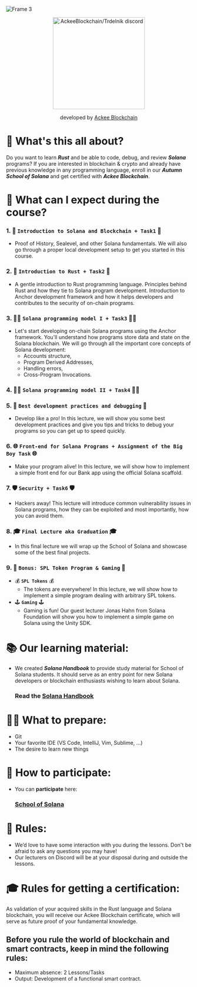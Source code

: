 ![Frame 3](https://github.com/Ackee-Blockchain/.github/assets/56036748/5048e766-40b1-4d24-9d6e-883fbfcc277e)

<div align="center">

<a href="https://discord.gg/x7qXXnGCsa">
  <img src="https://discordapp.com/api/guilds/867746290678104064/widget.png?style=banner2" width="250" title="AckeeBlockchain/Trdelnik discord">
</a>

developed by [Ackee Blockchain](https://ackeeblockchain.com)

</div>

# 💜 What's this all about?
Do you want to learn **_Rust_** and be able to code, debug, and review **_Solana_** programs? 
If you are interested in blockchain & crypto and already have previous knowledge in any programming language, 
enroll in our **_Autumn School of Solana_** and get certified with **_Ackee Blockchain_**.



# 📝 What can I expect during the course?

### 1. 👋 **`Introduction to Solana and Blockchain + Task1`** 👋
- Proof of History, Sealevel, and other Solana fundamentals. We will also go through a proper local development setup to get you started in this course.
### 2. 🧡 **`Introduction to Rust + Task2`** 🧡 
- A gentle introduction to Rust programming language. Principles behind Rust and how they tie to Solana program development.
Introduction to Anchor development framework and how it helps developers and contributes to the security of on-chain programs.
### 3. 👩‍💻 **`Solana programming model I + Task3`** 👩‍💻 
- Let's start developing on-chain Solana programs using the Anchor framework. You'll understand how programs store data and state on the Solana blockchain. We will go through all the important core concepts of Solana development:
  - Accounts structure,
  - Program Derived Addresses,
  - Handling errors,
  - Cross-Program Invocations.
### 4. 👩‍💻 **`Solana programming model II + Task4`** 👩‍💻
### 5. 🐛 **`Best development practices and debugging`** 🐛
- Develop like a pro! In this lecture, we will show you some best development practices and give you tips and tricks to debug your programs so you can get up to speed quickly.
### 6. 🌐 **`Front-end for Solana Programs + Assignment of the Big Boy Task`** 🌐
- Make your program alive! In this lecture, we will show how to implement a simple front end for our Bank app using the official Solana scaffold.
### 7. 🛡️ **`Security + Task6`** 🛡️ 
- Hackers away! This lecture will introduce common vulnerability issues in Solana programs, how they can be exploited and most importantly, how you can avoid them.
### 8. 🎓 **`Final Lecture aka Graduation`** 🎓
- In this final lecture we will wrap up the School of Solana and showcase some of the best final projects.
### 9. 🍖 **`Bonus: SPL Token Program & Gaming`** 🍖
- 💰 **`SPL Tokens`** 💰
  - The tokens are everywhere! In this lecture, we will show how to implement a simple program dealing with arbitrary SPL tokens.
- 🕹️ **`Gaming`** 🕹️
  - Gaming is fun! Our guest lecturer Jonas Hahn from Solana Foundation will show you how to implement a simple game on Solana using the Unity SDK.

# 📚 Our learning material:
- We created **_Solana Handbook_** to provide study material for School of Solana students. It should serve as an entry point for new Solana developers or blockchain enthusiasts wishing to learn about Solana.

  ### Read the [Solana Handbook](https://ackeeblockchain.com/solana-handbook.pdf)
# 👩‍💻 What to prepare:
- Git
- Your favorite IDE (VS Code, IntelliJ, Vim, Sublime, …)
- The desire to learn new things

# 🔬 How to participate:
- You can **participate** here:
  ### [School of Solana](https://ackeeblockchain.com/school-of-solana)

# 🤝 Rules:
- We’d love to have some interaction with you during the lessons. Don't be afraid to ask any questions you may have!
- Our lecturers on Discord will be at your disposal during and outside the lessons.

# 🎓 Rules for getting a certification:
As validation of your acquired skills in the Rust language and Solana blockchain, you will receive our Ackee Blockchain certificate, which will serve as future proof of your fundamental knowledge.

## Before you rule the world of blockchain and smart contracts, keep in mind the following rules:
- Maximum absence: 2 Lessons/Tasks
- Output: Development of a functional smart contract.
